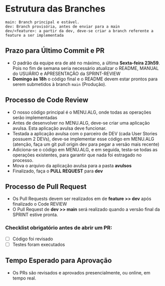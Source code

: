 # Estrutura das Branches

```
main: Branch principal e estável.
dev: Branch provisória, antes de enviar para a main
dev/<feature>: a partir da dev, deve-se criar a branch referente a feature a ser implementada
```

## Prazo para Último Commit e PR

- O padrão da equipe era de até no máximo, a última **Sexta-feira 23h59**. Pois no fim de semana seria necessário atualizar o README, MANUAL do USUÁRIO e APRESENTAÇÃO da SPRINT-REVIEW
- **Domingo às 18h** o código final e o README devem estar prontos para serem submetidos à branch `main` (Produção).

## Processo de Code Review

- O nosso código principal é o MENU.ALG, onde todas as operações serão implementadas
- Antes de desenvolver no MENU.ALG, deve-se criar uma aplicação avulsa. Esta aplicação avulsa deve funcionar.
- Testada a aplicação avulsa com o parceiro de DEV (cada User Stories possuem 2 DEVs), deve-se implementar esse código em MENU.ALG (atenção, faça um git pull origin dev para pegar a versão mais recente)
- Adiciona-se o código em MENU.ALG, e em seguida, testa-se todas as operações existentes, para garantir que nada foi estragado no processo.
- Mova o arquivo da aplicação avulsa para a pasta **avulsos**
- Finalizado, faça o **PULL REQUEST** para **dev**

## Processo de Pull Request

- Os Pull Requests devem ser realizados em de **feature >> dev** após finalizado o Code REVIEW
- O Pull Request de **dev >> main** será realizado quando a versão final da SPRINT estive pronta.

### Checklist obrigatório antes de abrir um PR:

- [ ] Código foi revisado
- [ ] Testes foram executados

## Tempo Esperado para Aprovação

- Os PRs são revisados e aprovados presencialmente, ou online, em tempo real.